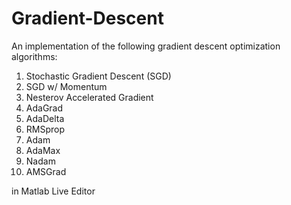 # Gradient-Descent

An implementation of the following gradient descent optimization algorithms:
1. Stochastic Gradient Descent (SGD)
2. SGD w/ Momentum
3. Nesterov Accelerated Gradient
4. AdaGrad
5. AdaDelta
6. RMSprop
7. Adam
8. AdaMax
9. Nadam
10. AMSGrad

in Matlab Live Editor
